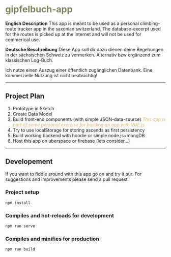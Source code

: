 # <span style="color:#7C8861">gipfelbuch-app</span>
**English Description**
This app is meant to be used as a personal climbing-route tracker app in the saxonian switzerland.
The database-excerpt used for the routes is picked up at the internet and will not be used for commerical use.

**Deutsche Beschreibung**
Diese App soll dir dazu dienen deine Begehungen in der sächsischen Schweiz zu vermerken. Alternativ bzw ergänzend zum klassischen Log-Buch.

Ich nutze einen Auszug einer öffentlich zugänglichen Datenbank. Eine kommerzielle Nutzung ist nicht beabsichtig!

___
## Project Plan

1. Prototype in Sketch
2. Create Data Model
3. Build front-end components (with simple   JSON-data-source) *<em style="color:#E8B977">This app is part of some personal exercise for building an app with VUE.js</em>*
4. Try to use localStorage for storing ascends as first persistency
5. Build working backend with hoodie or simple node.js+mongDB
6. Host this app on uberspace or firebase (lets consider...)
---
## Developement
If you want to fiddle around with this app go on and try it our. For suggestions and improvements please send a pull request.

### Project setup
```
npm install
```

### Compiles and hot-reloads for development
```
npm run serve
```

### Compiles and minifies for production
```
npm run build
```
